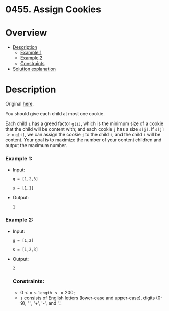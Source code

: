 # 0455. Assign Cookies

# Overview
- [Description](#description)
  - [Example 1](#example-1)
  - [Example 2](#example-2)
  - [Constraints](#constraints)
- [Solution explanation](#solution-explanation)

# Description
Original [here](https://leetcode.com/problems/assign-cookies/description/).


You should give each child at most one cookie.

Each child `i` has a greed factor `g[i]`, which is the minimum size of a cookie that the child will be content with; and each cookie `j` has a size `s[j]`. 
If `s[j]` $>=$ `g[i]`, we can assign the cookie `j` to the child `i`, and the child `i` will be content. Your goal is to maximize the number of your content 
children and output the maximum number.
    
### Example 1:
- Input:
  ```
  g = [1,2,3]

  s = [1,1]
  ```
- Output:
  ```
  1
  ```

### Example 2:
- Input:
  ```
  g = [1,2]

  s = [1,2,3]
  ```
- Output:
  ```
  2
  ```
  
  ### Constraints:
  - $0 <=$ `s.length` $<= 200$;
  - `s` consists of English letters (lower-case and upper-case), digits (0-9), ' ', '+', '-', and '.'.
